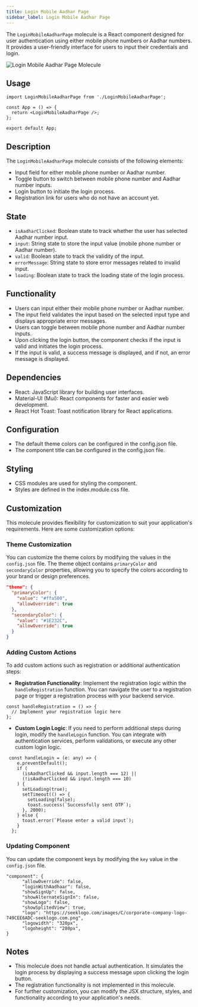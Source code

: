```yaml
---
title: Login Mobile Aadhar Page
sidebar_label: Login Mobile Aadhar Page
---
```


<head>
  <title> Login Mobile Aadhar Page </title>
  <meta name="description" content="your meta content goes here" />
</head>

The `LoginMobileAadharPage` molecule is a React component designed for user authentication using either mobile phone numbers or Aadhar numbers. It provides a user-friendly interface for users to input their credentials and login.

<img src="/img/molecules/loginMobileAadharPage.png" alt="Login Mobile Aadhar Page Molecule" />

## Usage

```tsx
import LoginMobileAadharPage from './LoginMobileAadharPage';

const App = () => {
  return <LoginMobileAadharPage />;
};

export default App;
```

## Description

The `LoginMobileAadharPage` molecule consists of the following elements:

- Input field for either mobile phone number or Aadhar number.
- Toggle button to switch between mobile phone number and Aadhar number inputs.
- Login button to initiate the login process.
- Registration link for users who do not have an account yet.

## State

- `isAadharClicked`: Boolean state to track whether the user has selected Aadhar number input.
- `input`: String state to store the input value (mobile phone number or Aadhar number).
- `valid`: Boolean state to track the validity of the input.
- `errorMessage`: String state to store error messages related to invalid input.
- `loading`: Boolean state to track the loading state of the login process.

## Functionality

- Users can input either their mobile phone number or Aadhar number.
- The input field validates the input based on the selected input type and displays appropriate error messages.
- Users can toggle between mobile phone number and Aadhar number inputs.
- Upon clicking the login button, the component checks if the input is valid and initiates the login process.
- If the input is valid, a success message is displayed, and if not, an error message is displayed.

## Dependencies

- React: JavaScript library for building user interfaces.
- Material-UI (Mui): React components for faster and easier web development.
- React Hot Toast: Toast notification library for React applications.

## Configuration

- The default theme colors can be configured in the config.json file.
- The component title can be configured in the config.json file.

## Styling

- CSS modules are used for styling the component.
- Styles are defined in the index.module.css file.

## Customization

This molecule provides flexibility for customization to suit your application's requirements. Here are some customization options:

### Theme Customization

You can customize the theme colors by modifying the values in the `config.json` file. The theme object contains `primaryColor` and `secondaryColor` properties, allowing you to specify the colors according to your brand or design preferences.

```json
"theme": {
  "primaryColor": {
    "value": "#ffa500",
    "allowOverride": true
  },
  "secondaryColor": {
    "value": "#1E232C",
    "allowOverride": true
  }
}
```

### Adding Custom Actions

To add custom actions such as registration or additional authentication steps:

- **Registration Functionality**: Implement the registration logic within the `handleRegistration` function. You can navigate the user to a registration page or trigger a registration process with your backend service.

```
const handleRegistration = () => {
  // Implement your registration logic here
};
```

- **Custom Login Logic**: If you need to perform additional steps during login, modify the `handleLogin` function. You can integrate with authentication services, perform validations, or execute any other custom login logic.

```
 const handleLogin = (e: any) => {
    e.preventDefault();
    if (
      (isAadharClicked && input.length === 12) ||
      (!isAadharClicked && input.length === 10)
    ) {
      setLoading(true);
      setTimeout(() => {
        setLoading(false);
        toast.success(`Successfully sent OTP`);
      }, 2000);
    } else {
      toast.error(`Please enter a valid input`);
    }
  };
```

### Updating Component

You can update the component keys by modifying the `key` value in the `config.json` file.

```
"component": {
      "allowOverride": false,
      "loginWithAadhaar": false,
      "showSignUp": false,
      "showAlternateSignIn": false,
      "showLogo": false,
      "showSplitedView": true,
      "logo": "https://seeklogo.com/images/C/corporate-company-logo-749CEE6ADC-seeklogo.com.png",
      "logowidth": "320px",
      "logoheight": "280px",
}
```

## Notes

- This molecule does not handle actual authentication. It simulates the login process by displaying a success message upon clicking the login button.
- The registration functionality is not implemented in this molecule.
- For further customization, you can modify the JSX structure, styles, and functionality according to your application's needs.
